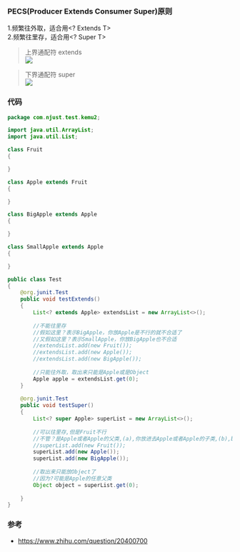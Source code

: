 
### PECS(Producer Extends Consumer Super)原则

1.频繁往外取，适合用<? Extends T>  
2.频繁往里存，适合用<? Super T>

> 上界通配符  extends  
![](https://pic4.zhimg.com/80/cdec0a066693684036d4bcaab4fdc1e3_720w.jpg?source=1940ef5c)

> 下界通配符 super  
![](https://pic2.zhimg.com/80/0800ab14b2177e31ee3b9f6d477918fa_720w.jpg?source=1940ef5c)

### 代码
```java
package com.njust.test.kemu2;

import java.util.ArrayList;
import java.util.List;

class Fruit
{

}

class Apple extends Fruit
{

}

class BigApple extends Apple
{

}

class SmallApple extends Apple
{

}

public class Test
{
    @org.junit.Test
    public void testExtends()
    {
        List<? extends Apple> extendsList = new ArrayList<>();
        
        //不能往里存
        //假如这里？表示BigApple，你放Apple是不行的就不合适了
        //又假如这里？表示SmallApple，你放BigApple也不合适
        //extendsList.add(new Fruit());
        //extendsList.add(new Apple());
        //extendsList.add(new BigApple());
        
        //只能往外取，取出来只能是Apple或是Object
        Apple apple = extendsList.get(0);
    }
    
    @org.junit.Test
    public void testSuper()
    {
        List<? super Apple> superList = new ArrayList<>();
        
        //可以往里存,但是Fruit不行
        //不管？是Apple或者Apple的父类,(a),你放进去Apple或者Apple的子类,(b),b也肯定是a
        //superList.add(new Fruit());
        superList.add(new Apple());
        superList.add(new BigApple());
        
        //取出来只能放Object了
        //因为?可能是Apple的任意父类
        Object object = superList.get(0);
        
    }
}

```

### 参考
- https://www.zhihu.com/question/20400700


